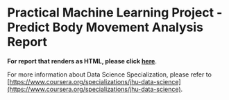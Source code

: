 # Practical Machine Learning Project - Predict Body Movement Analysis Report

**For report that renders as HTML, please click [here](http://yeongwei.github.io/)**.

For more information about Data Science Specialization, please refer to [https://www.coursera.org/specializations/jhu-data-science](https://www.coursera.org/specializations/jhu-data-science).